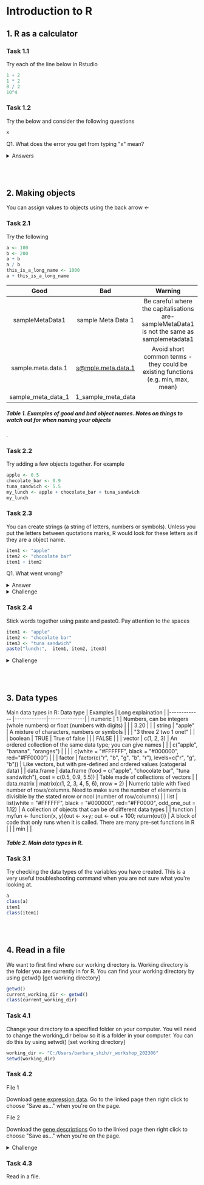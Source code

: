 # Introduction to R
## 1. R as a calculator
### Task 1.1
Try each of the line below in Rstudio
```r
1 + 2
1 * 2
8 / 2
10^4
```
### Task 1.2
Try the below and consider the following questions
```r
x
```

Q1. What does the error you get from typing "x" mean?
<details>
  <summary>Answers</summary>
  A1. The error message $\textcolor{red}{\textsf{Error: object 'x' not found}}$ means that R cannot find an object called x. When you see this error and you know that the object should be there, $\textcolor{blue}{\textsf{check that you haven't spelt it wrong}}$ . In this case, the object isn't there.
</details>

<br/><br/> 

## 2. Making objects
You can assign values to objects using the back arrow <-

### Task 2.1
Try the following
```r
a <- 100
b <- 200
a + b
a / b
this_is_a_long_name <- 1000
a + this_is_a_long_name
````
| Good            | Bad           |  Warning         |
|:-------------:|:-------------:|:---------------:|
| sampleMetaData1      | sample Meta Data 1 |          Be careful where the capitalisations are- sampleMetaData1 is not the same as samplemetadata1   |
| sample.meta.data.1      | s@mple.meta.data.1      |  Avoid short common terms - they could be existing functions (e.g. min, max, mean)   |
| sample_meta_data_1 | 1_sample_meta_data      |               |
##### Table 1. Examples of good and bad object names. Notes on things to watch out for when naming your objects
.

### Task 2.2
Try adding a few objects together. For example
```r
apple <- 0.5
chocolate_bar <- 0.9
tuna_sandwich <- 5.5
my_lunch <- apple + chocolate_bar + tuna_sandwich
my_lunch
```
### Task 2.3
You can create strings (a string of letters, numbers or symbols). Unless you put the letters between quotations marks, R would look for these letters as if they are a object name.
```r
item1 <- "apple"
item2 <- "chocolate bar"
item1 + item2
```
Q1. What went wrong?
<details>
  <summary>Answer</summary>
  A1. "apple" and "chocolate bar" cannot be added together. To combine the two words, you would need to use paste (I will cover this later on).
</details>

<details>
  <summary>Challenge</summary>
  
  ### Challenge 2.1
  Try the code below
  ```r
  apple <- "0.5"
  chocolate_bar <- "0.9"
  apple + chocolate_bar
  ```
  Q1: Did you get an error. If you did, what went wrong? If you did not, check what is different between the code you have typed and the code just above.
  
  A1. This error $\textcolor{red}{\textsf{Error in apple \+ chocolate\\_bar : non-numeric argument to binary operator}}$ is saying that the values you tried to add together are not numbers. Check that your objects are numeric by using class(chocolate_bar). Sometimes things can look like numbers, but R thinks it is not. This can sometimes be a problem when you import data.
</details>

### Task 2.4
Stick words together using paste and paste0. Pay attention to the spaces
```r
item1 <- "apple"
item2 <- "chocolate bar"
item3 <- "tuna sandwich"
paste("lunch:",  item1, item2, item3)
```
<details>
  <summary>Challenge</summary>

  ### Challenge 2.2
  Try changing sep="," to sep="@" for paste.
  Try using paste0.
  ```r
  paste("lunch:",  item1, item2, item3, sep= ",")

  paste0("lunch:",  item1, item2, item3)
  paste0("lunch: ", item1, ", ", item2, ", ", item3)

  ```
</details>

<br> </br>
## 3. Data types
Main data types in R:
Data type            | Examples           |  Long explaination         |
|------------- |-------------|---------------|
| numeric | 1 | Numbers, can be integers (whole numbers) or float (numbers with digits) |
|  | 3.20 | |
| string | "apple" | A mixture of characters, numbers or symbols |
|  | "3 three 2 two 1 one!" |  |
| boolean | TRUE  | True of false |
|  | FALSE  | |
| vector | c(1, 2, 3)  | An ordered collection of the same data type; you can give names |
|  | c("apple", "banana", "oranges")  | |
|  | c(white = "#FFFFFF", black = "#000000", red="#FF0000")  | |
| factor | factor(c("r", "b", "g", "b", "r"), levels=c("r", "g", "b"))  | Like vectors, but with pre-defined and ordered values (catogerial data) |
| data.frame | data.frame (food = c("apple", "chocolate bar", "tuna sandwitch"), cost = c(0.5, 0.9, 5.5))  | Table made of collections of vectors |
| data.matrix | matrix(c(1, 2, 3, 4, 5, 6), nrow = 2)  | Numeric table with fixed number of rows/columns. Need to make sure the number of elements is divisible by the stated nrow or ncol (number of row/columns) |
| list | list(white = "#FFFFFF", black = "#000000", red="#FF0000", odd_one_out = 1.12)  | A collection of objects that can be of different data types |
| function | myfun <- function(x, y){out <- x+y; out <- out + 100; return(out)}  | A block of code that only runs when it is called. There are many pre-set functions in R |
|  | min  |  |
##### Table 2. Main data types in R.


### Task 3.1
Try checking the data types of the variables you have created. This is a very useful troubleshooting command when you are not sure what you're looking at. 
```r
a
class(a)
item1
class(item1)
```

<br> </br>
## 4. Read in a file
We want to first find where our working directory is. Working directory is the folder you are currently in for R. You can find your working directory by using getwd() [get working directory]
```r
getwd()
current_working_dir <- getwd()
class(current_working_dir)
```
### Task 4.1
Change your directory to a specified folder on your computer. You will need to change the working_dir below so it is a folder in your computer. You can do this by using setwd() [set working directory]
```r
working_dir <- "C:/Users/barbara_shih/r_workshop_202306"
setwd(working_dir)
```
### Task 4.2
File 1

Download [gene expression data](https://github.com/barbarashih/r_workshop_202306/raw/main/gene_expression.csv). Go to the linked page then right click to choose "Save as..." when you're on the page.

File 2

Download the [gene descriptions](https://github.com/barbarashih/r_workshop_202306/raw/main/gene_long_name.csv) Go to the linked page then right click to choose "Save as..." when you're on the page.


<details>
  <summary>Challenge</summary>
  
  ### Challenge 4.1
  It might take some time get get everyone set up, so please try out some of the examples in Table 2. Here are some ideas on things you can try:
  - Run the examples and see what they look like.
  - Editting the examples and check what happens. 
  - Remove one of the numbers in the data.matrix example, what happens?
  - What happens when you type class(class)?
  - After creating the function myfun, try myfun(1,2). What do you think the function is doing?
  - Try writing a function that converts celsius to fahrenheit.
  - Try making a function that stick together a defined string and a user input (for example, user can in put "apple", and "0.5", and the function will return "apple costs £0.5". If you can already do this, then try to make it return "An apple costs 50p".)
</details>

### Task 4.3
Read in a file.









